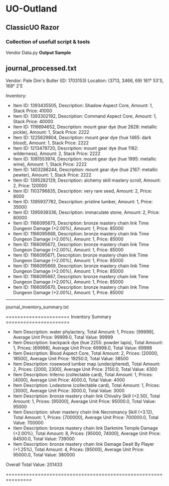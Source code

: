 # UO-Outland
## ClassicUO Razor
### Collection of usefull script & tools

Vendor Data.py     **Output Sample**

journal_processed.txt
--------------------------------------------------
Vendor: Pale Dim's Butler (ID: 1703153)
Location: (3713, 3466, 69) 161° 53'S, 168° 2'E

Inventory:
  - Item ID: 1393435505, Description: Shadow Aspect Core, Amount: 1, Stack Price: 41000
  - Item ID: 1393302192, Description: Command Aspect Core, Amount: 1, Stack Price: 40000
  - Item ID: 1116694652, Description: mount gear dye (hue 2828: metallic pickle), Amount: 1, Stack Price: 2222
  - Item ID: 1225629804, Description: mount gear dye (hue 1465: dark blood), Amount: 1, Stack Price: 2222
  - Item ID: 1213479720, Description: mount gear dye (hue 1182: wilderness), Amount: 2, Stack Price: 2222
  - Item ID: 1081553974, Description: mount gear dye (hue 1995: metallic wine), Amount: 1, Stack Price: 2222
  - Item ID: 1403288244, Description: mount gear dye (hue 2167: metallic pewter), Amount: 1, Stack Price: 2222
  - Item ID: 1395282129, Description: alchemy skill mastery scroll, Amount: 2, Price: 120000
  - Item ID: 1103796835, Description: very rare seed, Amount: 2, Price: 8000
  - Item ID: 1395937782, Description: pristine lumber, Amount: 1, Price: 35000
  - Item ID: 1395939336, Description: immaculate stone, Amount: 2, Price: 80000
  - Item ID: 1166095673, Description: bronze mastery chain link Time Dungeon Damage (+2.00%), Amount: 1, Price: 85000
  - Item ID: 1166095668, Description: bronze mastery chain link Time Dungeon Damage (+2.00%), Amount: 1, Price: 85000
  - Item ID: 1166095672, Description: bronze mastery chain link Time Dungeon Damage (+2.00%), Amount: 1, Price: 85000
  - Item ID: 1166095671, Description: bronze mastery chain link Time Dungeon Damage (+2.00%), Amount: 1, Price: 85000
  - Item ID: 1166095669, Description: bronze mastery chain link Time Dungeon Damage (+2.00%), Amount: 1, Price: 85000
  - Item ID: 1166095667, Description: bronze mastery chain link Time Dungeon Damage (+2.00%), Amount: 1, Price: 85000
  - Item ID: 1166095670, Description: bronze mastery chain link Time Dungeon Damage (+2.00%), Amount: 1, Price: 85000
--------------------------------------------------



journal_inventory_summary.txt

====================== Inventory Summary ======================

- Item Description: water phylactery, Total Amount: 1, Prices: [99999], Average Unit Price: 99999.0, Total Value: 99999
- Item Description: backpack dye (hue 2255: powder lapis), Total Amount: 1, Prices: [69998], Average Unit Price: 69998.0, Total Value: 69998
- Item Description: Blood Aspect Core, Total Amount: 2, Prices: [20000, 18500], Average Unit Price: 19250.0, Total Value: 38500
- Item Description: rosewood lumber map (undeciphered), Total Amount: 2, Prices: [2000, 2300], Average Unit Price: 2150.0, Total Value: 4300
- Item Description: Inferno (collectable card), Total Amount: 1, Prices: [4000], Average Unit Price: 4000.0, Total Value: 4000
- Item Description: Lodestone (collectable card), Total Amount: 1, Prices: [3000], Average Unit Price: 3000.0, Total Value: 3000
- Item Description: bronze mastery chain link Chivalry Skill (+2.50), Total Amount: 1, Prices: [95000], Average Unit Price: 95000.0, Total Value: 95000
- Item Description: silver mastery chain link Necromancy Skill (+3.12), Total Amount: 1, Prices: [700000], Average Unit Price: 700000.0, Total Value: 700000
- Item Description: bronze mastery chain link Darkmire Temple Damage (+2.00%), Total Amount: 8, Prices: [95000, 74000], Average Unit Price: 84500.0, Total Value: 739000
- Item Description: bronze mastery chain link Damage Dealt By Player (+1.25%), Total Amount: 4, Prices: [95000], Average Unit Price: 95000.0, Total Value: 380000 

Overall Total Value: 201433

===============================================================